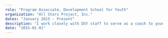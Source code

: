 ```yaml
---
role: "Program Associate, Development School for Youth"
organization: "All Stars Project, Inc."
dates: "January 2015 - Present"
description: "I work closely with DSY staff to serve as a coach to young people. In this capacity I attend workshops during the course of the year, schedule time to meet with students to review resumes and conduct mock interviews, and share knowledge and expertise with the young people to help them create new performances and grow as professional."
date: "2015-01-01"
---
```

